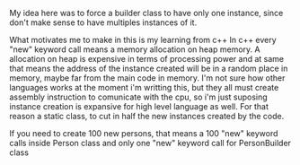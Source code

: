My idea here was to force a builder class to have only one instance, since don't make sense to have multiples instances of it.

What motivates me to make in this is my learning from c++
In c++ every "new" keyword call means a memory allocation on heap memory.
A allocation on heap is expensive in terms of processing power and at same that means the address of the instance created will be in a random place in memory, maybe far from the main code in memory.
I'm not sure how other languages works at the moment i'm writting this, but they all must create assembly instruction to comunicate with the cpu, so i'm just suposing instance creation is expansive for high level language as well.
For that reason a static class, to cut in half the new instances created by the code.

If you need to create 100 new persons, that means a 100 "new" keyword calls inside Person class and only one "new" keyword call for PersonBuilder class